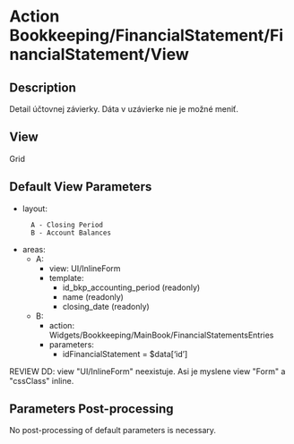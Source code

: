 # Action Bookkeeping/FinancialStatement/FinancialStatement/View

## Description

Detail účtovnej závierky. Dáta v uzávierke nie je možné meniť.

## View

Grid

## Default View Parameters

* layout:
  ```
    A - Closing Period
    B - Account Balances
  ```
* areas:
  * A:
    * view: UI/InlineForm
    * template:
      * id_bkp_accounting_period (readonly)
      * name (readonly)
      * closing_date (readonly)
  * B:
    * action: Widgets/Bookkeeping/MainBook/FinancialStatementsEntries
    * parameters:
      * idFinancialStatement = $data[‘id’]

REVIEW DD: view "UI/InlineForm" neexistuje. Asi je myslene view "Form" a "cssClass" inline.

## Parameters Post-processing

No post-processing of default parameters is necessary.